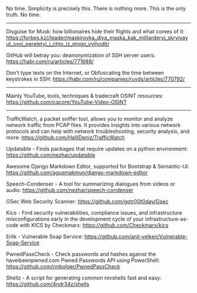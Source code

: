 No time. Simplicity is precisely this. There is nothing more. This is the only truth. No time.

----

Disguise for Musk: how billionaires hide their flights and what comes of it: https://forbes.kz//leader/maskirovka_dlya_maska_kak_milliarderyi_skryivayut_svoi_pereletyi_i_chto_iz_etogo_vyihodit/

GitHub will betray you: deanonymization of SSH server users: https://habr.com/ru/articles/771688/

Don't type texts on the Internet, or Obfuscating the time between keystrokes in SSH: https://habr.com/ru/companies/ruvds/articles/770792/

----

Mainly YouTube, tools, techniques & tradecraft OSINT resources: https://github.com/cqcore/YouTube-Video-OSINT

----

TrafficWatch, a packet sniffer tool, allows you to monitor and analyze network traffic from PCAP files. It provides insights into various network protocols and can help with network troubleshooting, security analysis, and more: https://github.com/HalilDeniz/TrafficWatch

Updatable - Finds packages that require updates on a python environment: https://github.com/nezhar/updatable

Awesome Django Markdown Editor, supported for Bootstrap & Semantic-UI: https://github.com/agusmakmun/django-markdown-editor

Speech-Condenser - A tool for summarizing dialogues from videos or audio: https://github.com/nezhar/speech-condenser

GSec Web Security Scanner: https://github.com/gotr00t0day/Gsec

Kics - Find security vulnerabilities, compliance issues, and infrastructure misconfigurations early in the development cycle of your infrastructure-as-code with KICS by Checkmarx: https://github.com/Checkmarx/kics

Erlik - Vulnerable Soap Service: https://github.com/anil-yelken/Vulnerable-Soap-Service

PwnedPassCheck - Check passwords and hashes against the haveibeenpwned.com Pwned Passwords API using PowerShell: https://github.com/rmbolger/PwnedPassCheck

Shellz - A script for generating common revshells fast and easy: https://github.com/4ndr34z/shells